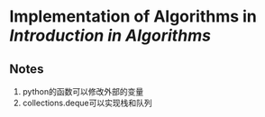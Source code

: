 # Implementation of Algorithms in *Introduction in Algorithms*

## Notes
1. python的函数可以修改外部的变量
2. collections.deque可以实现栈和队列